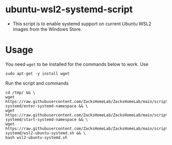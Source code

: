# ubuntu-wsl2-systemd-script
* This script is to enable systemd support on current Ubuntu WSL2 images from the Windows Store.

# Usage
You need `wget` to be installed for the commands below to work. Use
```
sudo apt-get -y install wget
```

Run the script and commands
```
cd /tmp/ && \
wget https://raw.githubusercontent.com/ZacksHomeLab/ZacksHomeLab/main/scripts/WSL2/ubuntu-systemd/enter-systemd-namespace && \
wget https://raw.githubusercontent.com/ZacksHomeLab/ZacksHomeLab/main/scripts/WSL2/ubuntu-systemd/start-systemd-namespace && \
wget https://raw.githubusercontent.com/ZacksHomeLab/ZacksHomeLab/main/scripts/WSL2/ubuntu-systemd/wsl2-ubuntu-systemd.sh && \
bash wsl2-ubuntu-systemd.sh
```